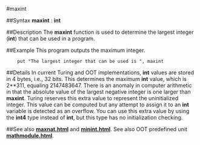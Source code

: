 
#maxint

##Syntax
**maxint** : **int**



##Description
The **maxint** function is used to determine the largest integer (**int**) that can be used in a program.



##Example
This program outputs the maximum integer.


        put "The largest integer that can be used is ", maxint
##Details
In current Turing and OOT implementations, **int** values are stored in 4 bytes, i.e., 32 bits. This determines the maximum **int** value, which is 2**311, equaling 2147483647.
There is an anomaly in computer arithmetic in that the absolute value of the largest negative integer is one larger than **maxint**. Turing reserves this extra value to represent the uninitialized integer. This value can be computed but any attempt to assign it to an **int** variable is detected as an overflow. You can use this extra value by using the **int4** type instead of **int**, but this type has no initialization checking.



##See also
**[maxnat.html](maxnat)** and **[minint.html](minint)**.
See also OOT predefined unit **[mathmodule.html](Math)**.


